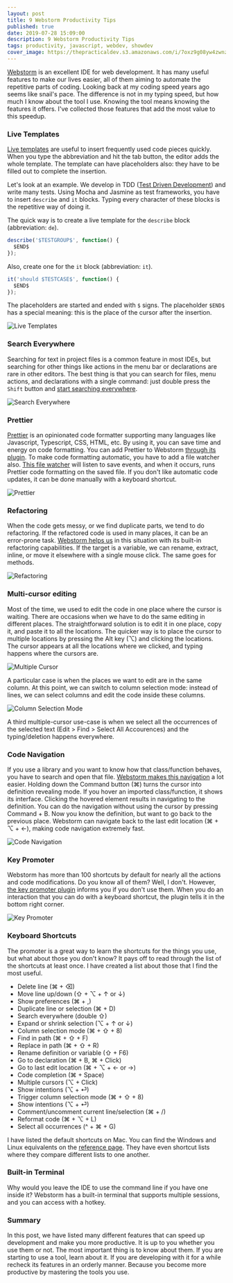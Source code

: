 ```yaml
---
layout: post
title: 9 Webstorm Productivity Tips
published: true
date: 2019-07-28 15:09:00
description: 9 Webstorm Productivity Tips
tags: productivity, javascript, webdev, showdev
cover_image: https://thepracticaldev.s3.amazonaws.com/i/7oxz9g08yw4zwnzf3txh.png
---
```

[Webstorm] is an excellent IDE for web development. It has many useful features to make our lives easier, all of them aiming to automate the repetitive parts of coding. Looking back at my coding speed years ago seems like snail's pace. The difference is not in my typing speed, but how much I know about the tool I use. Knowing the tool means knowing the features it offers. I've collected those features that add the most value to this speedup.

### Live Templates

[Live templates] are useful to insert frequently used code pieces quickly. When you type the abbreviation and hit the tab button, the editor adds the whole template. The template can have placeholders also: they have to be filled out to complete the insertion.

Let's look at an example. We develop in TDD ([Test Driven Development]) and write many tests. Using Mocha and Jasmine as test frameworks, you have to insert `describe` and `it` blocks. Typing every character of these blocks is the repetitive way of doing it.

The quick way is to create a live template for the `describe` block (abbreviation: `de`).

```javascript
describe('$TESTGROUP$', function() {
  $END$
});
```

Also, create one for the `it` block (abbreviation: `it`).

```javascript
it('should $TESTCASE$', function() {
  $END$
});
```

The placeholders are started and ended with `$` signs. The placeholder `$END$` has a special meaning: this is the place of the cursor after the insertion.

![Live Templates](https://thepracticaldev.s3.amazonaws.com/i/27yhd9sw3gdcvpim3yy8.gif)

### Search Everywhere

Searching for text in project files is a common feature in most IDEs, but searching for other things like actions in the menu bar or declarations are rare in other editors. The best thing is that you can search for files, menu actions, and declarations with a single command: just double press the `Shift` button and [start searching everywhere][Search Everywhere].

![Search Everywhere](https://thepracticaldev.s3.amazonaws.com/i/3k8ow6bpl981zml7tz5c.gif)

### Prettier

[Prettier] is an opinionated code formatter supporting many languages like Javascript, Typescript, CSS, HTML, etc. By using it, you can save time and energy on code formatting.
You can add Prettier to Webstorm [through its plugin][Prettier Webstorm Plugin]. To make code formatting automatic, you have to add a file watcher also. [This file watcher][Prettier File Watcher] will listen to save events, and when it occurs, runs Prettier code formatting on the saved file.
If you don't like automatic code updates, it can be done manually with a keyboard shortcut.

![Prettier](https://thepracticaldev.s3.amazonaws.com/i/djkf62duzm0z7obvbzn9.jpg)

### Refactoring

When the code gets messy, or we find duplicate parts, we tend to do refactoring. If the refactored code is used in many places, it can be an error-prone task. [Webstorm helps us][Refactoring] in this situation with its built-in refactoring capabilities. If the target is a variable, we can rename, extract, inline, or move it elsewhere with a single mouse click. The same goes for methods.

![Refactoring](https://thepracticaldev.s3.amazonaws.com/i/591fltyi7z28vykg1pu4.png)

### Multi-cursor editing

Most of the time, we used to edit the code in one place where the cursor is waiting. There are occasions when we have to do the same editing in different places. The straightforward solution is to edit it in one place, copy it, and paste it to all the locations. The quicker way is to place the cursor to multiple locations by pressing the Alt key (⌥) and clicking the locations. The cursor appears at all the locations where we clicked, and typing happens where the cursors are.

![Multiple Cursor](https://thepracticaldev.s3.amazonaws.com/i/buxx9i0lgo2aqq4cei8q.gif)

A particular case is when the places we want to edit are in the same column. At this point, we can switch to column selection mode: instead of lines, we can select columns and edit the code inside these columns.

![Column Selection Mode](https://thepracticaldev.s3.amazonaws.com/i/a2dxbcyct51r8emjzbws.gif)

A third multiple-cursor use-case is when we select all the occurrences of the selected text (Edit > Find > Select All Accourences) and the typing/deletion happens everywhere.

### Code Navigation

If you use a library and you want to know how that class/function behaves, you have to search and open that file. [Webstorm makes this navigation][Code Navigation] a lot easier. Holding down the Command button (⌘) turns the cursor into definition revealing mode. If you hover an imported class/function, it shows its interface. Clicking the hovered element results in navigating to the definition. You can do the navigation without using the cursor by pressing Command + B. Now you know the definition, but want to go back to the previous place. Webstorm can navigate back to the last edit location (⌘ + ⌥ + ←), making code navigation extremely fast.

![Code Navigation](https://thepracticaldev.s3.amazonaws.com/i/a0hf2ne22qii9gy8564u.png)

### Key Promoter

Webstorm has more than 100 shortcuts by default for nearly all the actions and code modifications. Do you know all of them? Well, I don't. However, [the key promoter plugin][Key Promoter] informs you if you don't use them. When you do an interaction that you can do with a keyboard shortcut, the plugin tells it in the bottom right corner.

![Key Promoter](https://thepracticaldev.s3.amazonaws.com/i/4lrnj4uav6039j32hk66.png)

### Keyboard Shortcuts

The promoter is a great way to learn the shortcuts for the things you use, but what about those you don't know? It pays off to read through the list of the shortcuts at least once. I have created a list about those that I find the most useful.

- Delete line (⌘ + ⌫)
- Move line up/down (⇧ + ⌥ + ↑ or ↓)
- Show preferences (⌘ + ,)
- Duplicate line or selection (⌘ + D)
- Search everywhere (double ⇧)
- Expand or shrink selection (⌥ + ↑ or ↓)
- Column selection mode (⌘ + ⇧ + 8)
- Find in path (⌘ + ⇧ + F)
- Replace in path (⌘ + ⇧ + R)
- Rename definition or variable (⇧ + F6)
- Go to declaration (⌘ + B, ⌘ + Click)
- Go to last edit location (⌘ + ⌥ + ← or →)
- Code completion (⌘ + Space)
- Multiple cursors (⌥ + Click)
- Show intentions (⌥ + ⏎)
- Trigger column selection mode (⌘ + ⇧ + 8)
- Show intentions (⌥ + ⏎)
- Comment/uncomment current line/selection (⌘ + /)
- Reformat code (⌘ + ⌥ + L)
- Select all occurrences (^ + ⌘ + G)

I have listed the default shortcuts on Mac. You can find the Windows and Linux equivalents on the [reference page][Shortcuts Reference]. They have even shortcut lists where they compare different lists to one another.

### Built-in Terminal

Why would you leave the IDE to use the command line if you have one inside it? Webstorm has a built-in terminal that supports multiple sessions, and you can access with a hotkey.

### Summary

In this post, we have listed many different features that can speed up development and make you more productive. It is up to you whether you use them or not. The most important thing is to know about them. If you are starting to use a tool, learn about it. If you are developing with it for a while recheck its features in an orderly manner. Because you become more productive by mastering the tools you use.

[Webstorm]: https://www.jetbrains.com/webstorm/
[Live Templates]: https://www.jetbrains.com/help/webstorm/using-live-templates.html
[Test Driven Development]: https://technologyconversations.com/2013/12/20/test-driven-development-tdd-example-walkthrough/
[Search Everywhere]: https://www.jetbrains.com/help/webstorm/searching-everywhere.html
[Prettier]: https://prettier.io/
[Prettier Webstorm Plugin]: https://plugins.jetbrains.com/plugin/10456-prettier
[Prettier File Watcher]: https://prettier.io/docs/en/webstorm.html#running-prettier-on-save-using-file-watcher
[Refactoring]: https://www.jetbrains.com/help/webstorm/refactoring-source-code.html
[Key Promoter]: https://plugins.jetbrains.com/plugin/9792-key-promoter-x
[Shortcuts Reference]: https://www.jetbrains.com/help/rider/Reference_Keyboard_Shortcuts_Index.html
[Code Navigation]: https://www.jetbrains.com/help/webstorm/navigating-through-the-source-code.html
